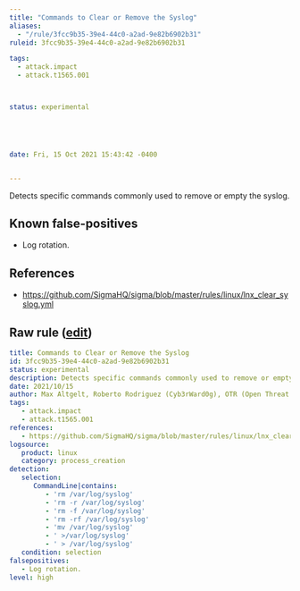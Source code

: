 ```yaml
---
title: "Commands to Clear or Remove the Syslog"
aliases:
  - "/rule/3fcc9b35-39e4-44c0-a2ad-9e82b6902b31"
ruleid: 3fcc9b35-39e4-44c0-a2ad-9e82b6902b31

tags:
  - attack.impact
  - attack.t1565.001



status: experimental





date: Fri, 15 Oct 2021 15:43:42 -0400


---
```


Detects specific commands commonly used to remove or empty the syslog.

<!--more-->


## Known false-positives

* Log rotation.



## References

* https://github.com/SigmaHQ/sigma/blob/master/rules/linux/lnx_clear_syslog.yml


## Raw rule ([edit](https://github.com/SigmaHQ/sigma/edit/master/rules/linux/process_creation/proc_creation_lnx_clear_syslog.yml))
```yaml
title: Commands to Clear or Remove the Syslog
id: 3fcc9b35-39e4-44c0-a2ad-9e82b6902b31
status: experimental
description: Detects specific commands commonly used to remove or empty the syslog.
date: 2021/10/15
author: Max Altgelt, Roberto Rodriguez (Cyb3rWard0g), OTR (Open Threat Research), MSTIC
tags:
   - attack.impact
   - attack.t1565.001
references:
   - https://github.com/SigmaHQ/sigma/blob/master/rules/linux/lnx_clear_syslog.yml
logsource:
   product: linux
   category: process_creation
detection:
   selection:
      CommandLine|contains:
         - 'rm /var/log/syslog'
         - 'rm -r /var/log/syslog'
         - 'rm -f /var/log/syslog'
         - 'rm -rf /var/log/syslog'
         - 'mv /var/log/syslog'
         - ' >/var/log/syslog'
         - ' > /var/log/syslog'
   condition: selection
falsepositives:
   - Log rotation.
level: high
```
